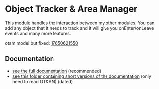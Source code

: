 # Object Tracker & Area Manager

This module handles the interaction between my other modules. You can add any object that it needs to track and it will give you onEnter/onLeave events and many more features.

otam model but fixed: [17650621550](https://create.roblox.com/store/asset/17650621550/OTAM-patch)

## Documentation
- [see the full documentation](https://verdommeman.github.io/OT-AM/) (recommended)
- [see this folder containing short versions of the documentation](docs/short/) (only need to read OT&AM) (dated)
